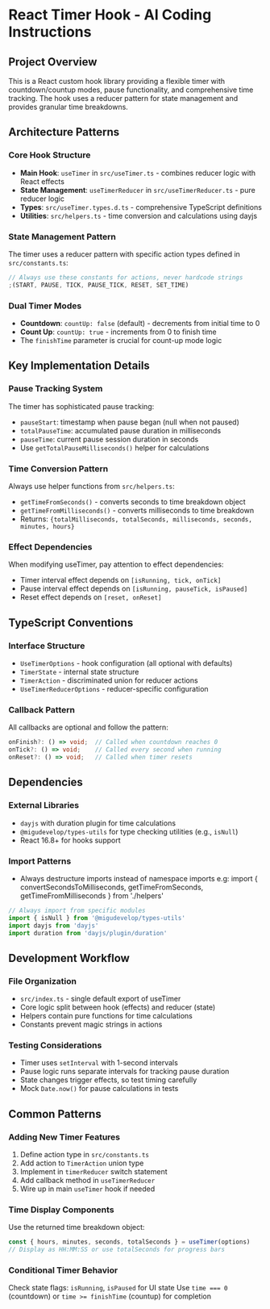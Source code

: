 # React Timer Hook - AI Coding Instructions

## Project Overview

This is a React custom hook library providing a flexible timer with countdown/countup modes, pause functionality, and comprehensive time tracking. The hook uses a reducer pattern for state management and provides granular time breakdowns.

## Architecture Patterns

### Core Hook Structure

- **Main Hook**: `useTimer` in `src/useTimer.ts` - combines reducer logic with React effects
- **State Management**: `useTimerReducer` in `src/useTimerReducer.ts` - pure reducer logic
- **Types**: `src/useTimer.types.d.ts` - comprehensive TypeScript definitions
- **Utilities**: `src/helpers.ts` - time conversion and calculations using dayjs

### State Management Pattern

The timer uses a reducer pattern with specific action types defined in `src/constants.ts`:

```typescript
// Always use these constants for actions, never hardcode strings
;(START, PAUSE, TICK, PAUSE_TICK, RESET, SET_TIME)
```

### Dual Timer Modes

- **Countdown**: `countUp: false` (default) - decrements from initial time to 0
- **Count Up**: `countUp: true` - increments from 0 to finish time
- The `finishTime` parameter is crucial for count-up mode logic

## Key Implementation Details

### Pause Tracking System

The timer has sophisticated pause tracking:

- `pauseStart`: timestamp when pause began (null when not paused)
- `totalPauseTime`: accumulated pause duration in milliseconds
- `pauseTime`: current pause session duration in seconds
- Use `getTotalPauseMilliseconds()` helper for calculations

### Time Conversion Pattern

Always use helper functions from `src/helpers.ts`:

- `getTimeFromSeconds()` - converts seconds to time breakdown object
- `getTimeFromMilliseconds()` - converts milliseconds to time breakdown
- Returns: `{totalMilliseconds, totalSeconds, milliseconds, seconds, minutes, hours}`

### Effect Dependencies

When modifying useTimer, pay attention to effect dependencies:

- Timer interval effect depends on `[isRunning, tick, onTick]`
- Pause interval effect depends on `[isRunning, pauseTick, isPaused]`
- Reset effect depends on `[reset, onReset]`

## TypeScript Conventions

### Interface Structure

- `UseTimerOptions` - hook configuration (all optional with defaults)
- `TimerState` - internal state structure
- `TimerAction` - discriminated union for reducer actions
- `UseTimerReducerOptions` - reducer-specific configuration

### Callback Pattern

All callbacks are optional and follow the pattern:

```typescript
onFinish?: () => void;  // Called when countdown reaches 0
onTick?: () => void;    // Called every second when running
onReset?: () => void;   // Called when timer resets
```

## Dependencies

### External Libraries

- `dayjs` with duration plugin for time calculations
- `@migudevelop/types-utils` for type checking utilities (e.g., `isNull`)
- React 16.8+ for hooks support

### Import Patterns

- Always destructure imports instead of namespace imports e.g:
  import { convertSecondsToMilliseconds, getTimeFromSeconds, getTimeFromMilliseconds } from './helpers'

```typescript
// Always import from specific modules
import { isNull } from '@migudevelop/types-utils'
import dayjs from 'dayjs'
import duration from 'dayjs/plugin/duration'
```

## Development Workflow

### File Organization

- `src/index.ts` - single default export of useTimer
- Core logic split between hook (effects) and reducer (state)
- Helpers contain pure functions for time calculations
- Constants prevent magic strings in actions

### Testing Considerations

- Timer uses `setInterval` with 1-second intervals
- Pause logic runs separate intervals for tracking pause duration
- State changes trigger effects, so test timing carefully
- Mock `Date.now()` for pause calculations in tests

## Common Patterns

### Adding New Timer Features

1. Define action type in `src/constants.ts`
2. Add action to `TimerAction` union type
3. Implement in `timerReducer` switch statement
4. Add callback method in `useTimerReducer`
5. Wire up in main `useTimer` hook if needed

### Time Display Components

Use the returned time breakdown object:

```typescript
const { hours, minutes, seconds, totalSeconds } = useTimer(options)
// Display as HH:MM:SS or use totalSeconds for progress bars
```

### Conditional Timer Behavior

Check state flags: `isRunning`, `isPaused` for UI state
Use `time === 0` (countdown) or `time >= finishTime` (countup) for completion
